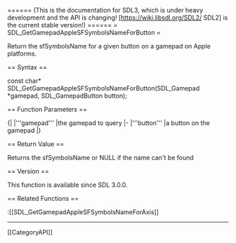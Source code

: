 ====== (This is the documentation for SDL3, which is under heavy development and the API is changing! [https://wiki.libsdl.org/SDL2/ SDL2] is the current stable version!) ======
= SDL_GetGamepadAppleSFSymbolsNameForButton =

Return the sfSymbolsName for a given button on a gamepad on Apple platforms.

== Syntax ==

<syntaxhighlight lang='c'>
const char* SDL_GetGamepadAppleSFSymbolsNameForButton(SDL_Gamepad *gamepad, SDL_GamepadButton button);
</syntaxhighlight>

== Function Parameters ==

{|
|'''gamepad'''
|the gamepad to query
|-
|'''button'''
|a button on the gamepad
|}

== Return Value ==

Returns the sfSymbolsName or NULL if the name can't be found

== Version ==

This function is available since SDL 3.0.0.

== Related Functions ==

:[[SDL_GetGamepadAppleSFSymbolsNameForAxis]]

----
[[CategoryAPI]]


